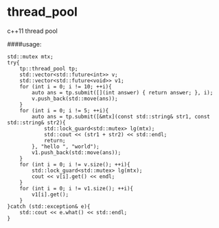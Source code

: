 thread_pool
===========

c++11 thread pool


####usage:  
    
    std::mutex mtx;
	try{
		tp::thread_pool tp;
		std::vector<std::future<int>> v;
		std::vector<std::future<void>> v1;
		for (int i = 0; i != 10; ++i){
			auto ans = tp.submit([](int answer) { return answer; }, i);
			v.push_back(std::move(ans));
		}
		for (int i = 0; i != 5; ++i){
			auto ans = tp.submit([&mtx](const std::string& str1, const std::string& str2){
				std::lock_guard<std::mutex> lg(mtx);
				std::cout << (str1 + str2) << std::endl;
				return;
			}, "hello ", "world");
			v1.push_back(std::move(ans));
		}
		for (int i = 0; i != v.size(); ++i){
			std::lock_guard<std::mutex> lg(mtx);
			cout << v[i].get() << endl;
		}
		for (int i = 0; i != v1.size(); ++i){
			v1[i].get();
		}
	}catch (std::exception& e){
		std::cout << e.what() << std::endl;
	}
